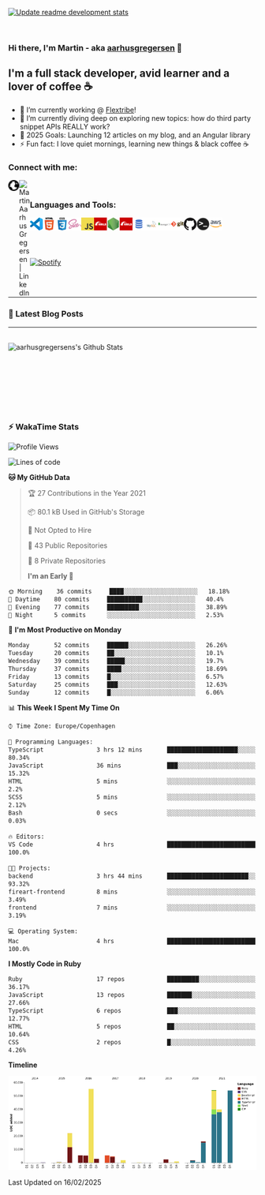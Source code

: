 [![Update readme development stats](https://github.com/aarhusgregersen/aarhusgregersen/actions/workflows/update-readme.yml/badge.svg)](https://github.com/aarhusgregersen/aarhusgregersen/actions/workflows/update-readme.yml)

<br>

### Hi there, I'm Martin - aka [aarhusgregersen][website] 👋

## I'm a full stack developer, avid learner and a lover of coffee ☕

- 🔭 I’m currently working @ [Flextribe][workwebsite]!
- 🌱 I’m currently diving deep on exploring new topics: how do third party snippet APIs REALLY work?
- 🥅 2025 Goals: Launching 12 articles on my blog, and an Angular library
- ⚡ Fun fact: I love quiet mornings, learning new things & black coffee ☕

### Connect with me:

[<img align="left" alt="mgregersen.dk" width="22px" src="https://raw.githubusercontent.com/iconic/open-iconic/master/svg/globe.svg" />][website]
[<img align="left" alt="Martin Aarhus Gregersen | LinkedIn" width="22px" src="https://cdn.jsdelivr.net/npm/simple-icons@v3/icons/linkedin.svg" />][linkedin]

<br />

### Languages and Tools:

<img align="left" alt="Visual Studio Code" width="26px" src="https://raw.githubusercontent.com/github/explore/80688e429a7d4ef2fca1e82350fe8e3517d3494d/topics/visual-studio-code/visual-studio-code.png" />
<img align="left" alt="HTML5" width="26px" src="https://raw.githubusercontent.com/github/explore/80688e429a7d4ef2fca1e82350fe8e3517d3494d/topics/html/html.png" />
<img align="left" alt="CSS3" width="26px" src="https://raw.githubusercontent.com/github/explore/80688e429a7d4ef2fca1e82350fe8e3517d3494d/topics/css/css.png" />
<img align="left" alt="Sass" width="26px" src="https://raw.githubusercontent.com/github/explore/80688e429a7d4ef2fca1e82350fe8e3517d3494d/topics/sass/sass.png" />
<img align="left" alt="JavaScript" width="26px" src="https://raw.githubusercontent.com/github/explore/80688e429a7d4ef2fca1e82350fe8e3517d3494d/topics/javascript/javascript.png" />
<img align="left" alt="Rails" width="26px" src="https://raw.githubusercontent.com/github/explore/fbceb94436312b6dacde68d122a5b9c7d11f9524/topics/rails/rails.png" />
<img align="left" alt="Node.js" width="26px" src="https://raw.githubusercontent.com/github/explore/80688e429a7d4ef2fca1e82350fe8e3517d3494d/topics/nodejs/nodejs.png" />
<img align="left" alt="Angular" width="26px" src="https://raw.githubusercontent.com/github/explore/fbceb94436312b6dacde68d122a5b9c7d11f9524/topics/rails/rails.png" />
<img align="left" alt="SQL" width="26px" src="https://raw.githubusercontent.com/github/explore/80688e429a7d4ef2fca1e82350fe8e3517d3494d/topics/sql/sql.png" />
<img align="left" alt="MySQL" width="26px" src="https://raw.githubusercontent.com/github/explore/80688e429a7d4ef2fca1e82350fe8e3517d3494d/topics/mysql/mysql.png" />
<img align="left" alt="MongoDB" width="26px" src="https://raw.githubusercontent.com/github/explore/80688e429a7d4ef2fca1e82350fe8e3517d3494d/topics/mongodb/mongodb.png" />
<img align="left" alt="Git" width="26px" src="https://raw.githubusercontent.com/github/explore/80688e429a7d4ef2fca1e82350fe8e3517d3494d/topics/git/git.png" />
<img align="left" alt="GitHub" width="26px" src="https://raw.githubusercontent.com/github/explore/78df643247d429f6cc873026c0622819ad797942/topics/github/github.png" />
<img align="left" alt="Terminal" width="26px" src="https://raw.githubusercontent.com/github/explore/80688e429a7d4ef2fca1e82350fe8e3517d3494d/topics/terminal/terminal.png" />
<img align="left" alt="AWS" width="26px" src="https://raw.githubusercontent.com/github/explore/fbceb94436312b6dacde68d122a5b9c7d11f9524/topics/aws/aws.png" />

<br />
<br />
<br />
<br />

[![Spotify](https://novatorem.aarhusgregersen.vercel.app/api/spotify)](https://open.spotify.com/user/116432010)

<br />
<br />

---

### 📕 Latest Blog Posts

<!-- TODO: Finalize implementation -->
<!-- https://github.com/marketplace/actions/blog-post-workflow -->
<!-- BLOG-POST-LIST:START -->
<!-- BLOG-POST-LIST:END -->

---

<br />

<img align="left" alt="aarhusgregersens's Github Stats" src="https://github-readme-stats.aarhusgregersen.vercel.app/api?username=aarhusgregersen&show_icons=true&hide_border=true&count_private=true&theme=calm" />

<br />
<br />
<br />
<br />
<br />
<br />
<br />
<br />

### ⚡ WakaTime Stats

<!--START_SECTION:waka-->

![Profile Views](http://img.shields.io/badge/Profile%20Views-0-blue)

![Lines of code](https://img.shields.io/badge/From%20Hello%20World%20I%27ve%20Written-273893%20lines%20of%20code-blue)

**🐱 My GitHub Data**

> 🏆 27 Contributions in the Year 2021
>
> 📦 80.1 kB Used in GitHub's Storage
>
> 🚫 Not Opted to Hire
>
> 📜 43 Public Repositories
>
> 🔑 8 Private Repositories
>
> **I'm an Early 🐤**

```text
🌞 Morning    36 commits     ████░░░░░░░░░░░░░░░░░░░░░   18.18%
🌆 Daytime    80 commits     ██████████░░░░░░░░░░░░░░░   40.4%
🌃 Evening    77 commits     █████████░░░░░░░░░░░░░░░░   38.89%
🌙 Night      5 commits      ░░░░░░░░░░░░░░░░░░░░░░░░░   2.53%

```

📅 **I'm Most Productive on Monday**

```text
Monday       52 commits     ██████░░░░░░░░░░░░░░░░░░░   26.26%
Tuesday      20 commits     ██░░░░░░░░░░░░░░░░░░░░░░░   10.1%
Wednesday    39 commits     █████░░░░░░░░░░░░░░░░░░░░   19.7%
Thursday     37 commits     ████░░░░░░░░░░░░░░░░░░░░░   18.69%
Friday       13 commits     █░░░░░░░░░░░░░░░░░░░░░░░░   6.57%
Saturday     25 commits     ███░░░░░░░░░░░░░░░░░░░░░░   12.63%
Sunday       12 commits     █░░░░░░░░░░░░░░░░░░░░░░░░   6.06%

```

📊 **This Week I Spent My Time On**

```text
⌚︎ Time Zone: Europe/Copenhagen

💬 Programming Languages:
TypeScript               3 hrs 12 mins       ████████████████████░░░░░   80.34%
JavaScript               36 mins             ███░░░░░░░░░░░░░░░░░░░░░░   15.32%
HTML                     5 mins              ░░░░░░░░░░░░░░░░░░░░░░░░░   2.2%
SCSS                     5 mins              ░░░░░░░░░░░░░░░░░░░░░░░░░   2.12%
Bash                     0 secs              ░░░░░░░░░░░░░░░░░░░░░░░░░   0.03%

🔥 Editors:
VS Code                  4 hrs               █████████████████████████   100.0%

🐱‍💻 Projects:
backend                  3 hrs 44 mins       ███████████████████████░░   93.32%
fireart-frontend         8 mins              ░░░░░░░░░░░░░░░░░░░░░░░░░   3.49%
frontend                 7 mins              ░░░░░░░░░░░░░░░░░░░░░░░░░   3.19%

💻 Operating System:
Mac                      4 hrs               █████████████████████████   100.0%

```

**I Mostly Code in Ruby**

```text
Ruby                     17 repos            █████████░░░░░░░░░░░░░░░░   36.17%
JavaScript               13 repos            ███████░░░░░░░░░░░░░░░░░░   27.66%
TypeScript               6 repos             ███░░░░░░░░░░░░░░░░░░░░░░   12.77%
HTML                     5 repos             ██░░░░░░░░░░░░░░░░░░░░░░░   10.64%
CSS                      2 repos             █░░░░░░░░░░░░░░░░░░░░░░░░   4.26%

```

**Timeline**

![Chart not found](https://raw.githubusercontent.com/aarhusgregersen/aarhusgregersen/master/charts/bar_graph.png)

Last Updated on 16/02/2025

<!--END_SECTION:waka-->

[website]: https://mgregersen.dk
[workwebsite]: https://www.flextribe.io/
[linkedin]: https://www.linkedin.com/in/martinaarhus/

